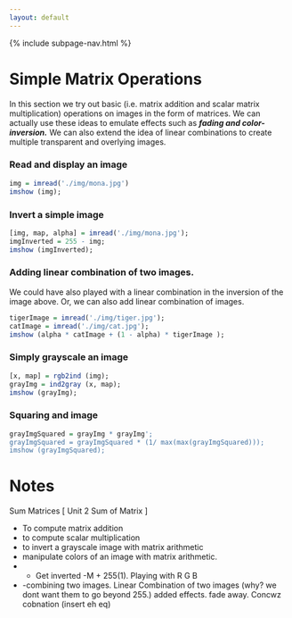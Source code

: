 ```yaml
---
layout: default
---
```

{% include subpage-nav.html %}

# Simple Matrix Operations
In this section we try out basic (i.e. matrix addition and scalar matrix multiplication) operations on images in the form of matrices.
We can actually use these ideas to emulate effects such as ***fading and color-inversion.*** We can also extend the idea of linear combinations 
to create multiple transparent and overlying images.
### Read and display an image
````r
img = imread('./img/mona.jpg')
imshow (img);
````

### Invert a simple image
````r
[img, map, alpha] = imread('./img/mona.jpg');
imgInverted = 255 - img;
imshow (imgInverted);
````
### Adding linear combination of two images.
We could have also played with a linear combination in the inversion of the image above. Or, we can also add linear combination of images.

````r
tigerImage = imread('./img/tiger.jpg');
catImage = imread('./img/cat.jpg');
imshow (alpha * catImage + (1 - alpha) * tigerImage );
````

### Simply grayscale an image

````r
[x, map] = rgb2ind (img);
grayImg = ind2gray (x, map);
imshow (grayImg);
````

### Squaring and image
````r
grayImgSquared = grayImg * grayImg';
grayImgSquared = grayImgSquared * (1/ max(max(grayImgSquared)));
imshow (grayImgSquared);
````

# Notes
Sum Matrices [ Unit 2 Sum of Matrix ]
* To compute matrix addition
* to compute scalar multiplication
* to invert a grayscale image with matrix arithmetic
* manipulate colors of an image with matrix arithmetic.
* - Get inverted -M + 255(1). Playing with R G B
* -combining two images. Linear Combination of two images (why? we dont want them to go beyond 255.) added effects. fade away. Concwz cobnation (insert eh eq)
